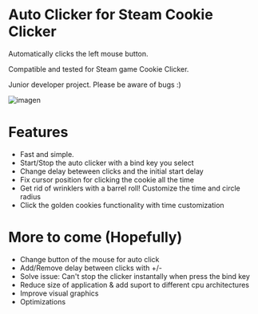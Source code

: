 # Auto Clicker for Steam Cookie Clicker

Automatically clicks the left mouse button.

Compatible and tested for Steam game Cookie Clicker.

Junior developer project. Please be aware of bugs :)


![imagen](https://user-images.githubusercontent.com/56929468/132263872-f4528d74-0165-48eb-8519-a4ddee7cae21.png)


# Features

- Fast and simple.
- Start/Stop the auto clicker with a bind key you select
- Change delay beteween clicks and the initial start delay
- Fix cursor position for clicking the cookie all the time
- Get rid of wrinklers with a barrel roll! Customize the time and circle radius
- Click the golden cookies functionality with time customization


# More to come (Hopefully)
- Change button of the mouse for auto click
- Add/Remove delay between clicks with +/-
- Solve issue: Can't stop the clicker instantally when press the bind key
- Reduce size of application & add suport to different cpu architectures
- Improve visual graphics
- Optimizations
